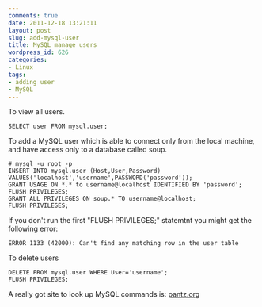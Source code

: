```yaml
---
comments: true
date: 2011-12-18 13:21:11
layout: post
slug: add-mysql-user
title: MySQL manage users
wordpress_id: 626
categories:
- Linux
tags:
- adding user
- MySQL
---
```


To view all users.

    
    SELECT user FROM mysql.user;



To add a MySQL user which is able to connect only from the local machine, and have access only to a database called soup.


    
    # mysql -u root -p
    INSERT INTO mysql.user (Host,User,Password) VALUES('localhost','username',PASSWORD('password'));
    GRANT USAGE ON *.* to username@localhost IDENTIFIED BY 'password';
    FLUSH PRIVILEGES;
    GRANT ALL PRIVILEGES ON soup.* TO username@localhost;
    FLUSH PRIVILEGES;



If you don't run the first "FLUSH PRIVILEGES;" statemtnt you might get the following error: 
    
    ERROR 1133 (42000): Can't find any matching row in the user table



To delete users 

    
    DELETE FROM mysql.user WHERE User='username';
    FLUSH PRIVILEGES;



A really got site to look up MySQL commands is: [pantz.org](http://www.pantz.org/software/mysql/mysqlcommands.html)
